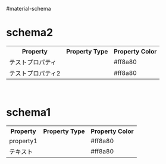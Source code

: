 #material-schema
<h1>schema2</h1>
<table>
  <tr>
    <th>Property</th>
    <th>Property Type</th>
    <th>Property Color</th>
  </tr>
  
  <tr>
    <td>テストプロパティ</td>
    <td></td>
    <td>#ff8a80</td>
  </tr>
  
  <tr>
    <td>テストプロパティ2</td>
    <td></td>
    <td>#ff8a80</td>
  </tr>
  
</table>
<br><h1>schema1</h1>
<table>
  <tr>
    <th>Property</th>
    <th>Property Type</th>
    <th>Property Color</th>
  </tr>
  
  <tr>
    <td>property1</td>
    <td></td>
    <td>#ff8a80</td>
  </tr>
  
  <tr>
    <td>テキスト</td>
    <td></td>
    <td>#ff8a80</td>
  </tr>
  
</table>
